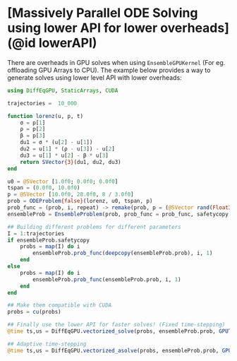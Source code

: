 # [Massively Parallel ODE Solving using lower API for lower overheads](@id lowerAPI)


There are overheads in GPU solves when using `EnsembleGPUKernel` (For eg. offloading GPU Arrays to CPU). The example below provides a way to generate solves using lower level API with lower overheads:

```julia
using DiffEqGPU, StaticArrays, CUDA

trajectories =  10_000 

function lorenz(u, p, t)
    σ = p[1]
    ρ = p[2]
    β = p[3]
    du1 = σ * (u[2] - u[1])
    du2 = u[1] * (ρ - u[3]) - u[2]
    du3 = u[1] * u[2] - β * u[3]
    return SVector{3}(du1, du2, du3)
end

u0 = @SVector [1.0f0; 0.0f0; 0.0f0]
tspan = (0.0f0, 10.0f0)
p = @SVector [10.0f0, 28.0f0, 8 / 3.0f0]
prob = ODEProblem{false}(lorenz, u0, tspan, p)
prob_func = (prob, i, repeat) -> remake(prob, p = (@SVector rand(Float32, 3)).*p)
ensembleProb = EnsembleProblem(prob, prob_func = prob_func, safetycopy = false)

## Building different problems for different parameters
I = 1:trajectories
if ensembleProb.safetycopy
    probs = map(I) do i
        ensembleProb.prob_func(deepcopy(ensembleProb.prob), i, 1)
    end
else
    probs = map(I) do i
        ensembleProb.prob_func(ensembleProb.prob, i, 1)
    end
end

## Make them compatible with CUDA
probs = cu(probs)

## Finally use the lower API for faster solves! (Fixed time-stepping)
@time ts,us = DiffEqGPU.vectorized_solve(probs, ensembleProb.prob, GPUTsit5(); save_everystep = false, dt = 0.1f0)

## Adaptive time-stepping
@time ts,us = DiffEqGPU.vectorized_asolve(probs, ensembleProb.prob, GPUTsit5(); save_everystep = false, dt = 0.1f0)

```
